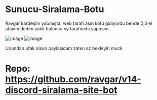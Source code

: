 # Sunucu-Siralama-Botu

Ravgar kardeşim yapmışta, web tarafı aşırı kötü gidiyordu bende 2,3 el atayım dedim vakit bulunca oy tarafınıda yapıcam 

![image](https://user-images.githubusercontent.com/74346832/227737629-468ebf54-eefc-4c2a-bdea-c25581a24b57.png)
![image](https://user-images.githubusercontent.com/74346832/227737795-69256d9d-fb98-466e-b8d6-9a598feba90e.png)


Ucundan ufak olsun paylaşıcam zaten az bekleyin muck

# Repo: https://github.com/ravgar/v14-discord-siralama-site-bot
